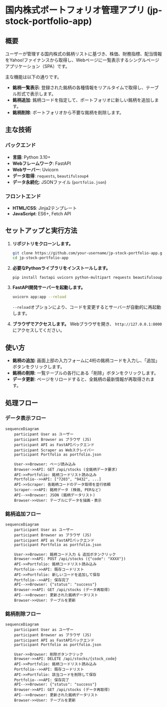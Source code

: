 # 国内株式ポートフォリオ管理アプリ (jp-stock-portfolio-app)

## 概要

ユーザーが管理する国内株式の銘柄リストに基づき、株価、財務指標、配当情報をYahoo!ファイナンスから取得し、Webページに一覧表示するシングルページアプリケーション（SPA）です。

主な機能は以下の通りです。
- **銘柄一覧表示**: 登録された銘柄の各種情報をリアルタイムで取得し、テーブル形式で表示します。
- **銘柄追加**: 銘柄コードを指定して、ポートフォリオに新しい銘柄を追加します。
- **銘柄削除**: ポートフォリオから不要な銘柄を削除します。

## 主な技術

### バックエンド
- **言語**: Python 3.10+
- **Webフレームワーク**: FastAPI
- **Webサーバー**: Uvicorn
- **データ取得**: `requests`, `beautifulsoup4`
- **データ永続化**: JSONファイル (`portfolio.json`)

### フロントエンド
- **HTML/CSS**: Jinja2テンプレート
- **JavaScript**: ES6+, Fetch API

## セットアップと実行方法

1. **リポジトリをクローンします。**
   ```bash
   git clone https://github.com/your-username/jp-stock-portfolio-app.git
   cd jp-stock-portfolio-app
   ```

2. **必要なPythonライブラリをインストールします。**
   ```bash
   pip install fastapi uvicorn python-multipart requests beautifulsoup4 pandas jinja2
   ```

3. **FastAPI開発サーバーを起動します。**
   ```bash
   uvicorn app:app --reload
   ```
   `--reload`オプションにより、コードを変更するとサーバーが自動的に再起動します。

4. **ブラウザでアクセスします。**
   Webブラウザを開き、 `http://127.0.0.1:8000` にアクセスしてください。

## 使い方

- **銘柄の追加**: 画面上部の入力フォームに4桁の銘柄コードを入力し、「追加」ボタンをクリックします。
- **銘柄の削除**: 一覧テーブルの各行にある「削除」ボタンをクリックします。
- **データ更新**: ページをリロードすると、全銘柄の最新情報が再取得されます。

## 処理フロー

### データ表示フロー
```mermaid
sequenceDiagram
    participant User as ユーザー
    participant Browser as ブラウザ (JS)
    participant API as FastAPIバックエンド
    participant Scraper as Webスクレイパー
    participant Portfolio as portfolio.json

    User->>Browser: ページ読み込み
    Browser->>API: GET /api/stocks (全銘柄データ要求)
    API->>Portfolio: 銘柄コードリスト読み込み
    Portfolio-->>API: ["7203", "9432", ...]
    API->>Scraper: 各銘柄コードのデータ取得を並行依頼
    Scraper-->>API: 銘柄データ (株価, PERなど)
    API-->>Browser: JSON (銘柄データリスト)
    Browser->>User: テーブルにデータを描画・表示
```

### 銘柄追加フロー
```mermaid
sequenceDiagram
    participant User as ユーザー
    participant Browser as ブラウザ (JS)
    participant API as FastAPIバックエンド
    participant Portfolio as portfolio.json

    User->>Browser: 銘柄コード入力 & 追加ボタンクリック
    Browser->>API: POST /api/stocks ({"code": "XXXX"})
    API->>Portfolio: 銘柄コードリスト読み込み
    Portfolio-->>API: 既存コードリスト
    API->>Portfolio: 新しいコードを追加して保存
    Portfolio-->>API: 保存完了
    API-->>Browser: {"status": "success"}
    Browser->>API: GET /api/stocks (データ再取得)
    API-->>Browser: 更新された銘柄データリスト
    Browser->>User: テーブルを更新
```

### 銘柄削除フロー
```mermaid
sequenceDiagram
    participant User as ユーザー
    participant Browser as ブラウザ (JS)
    participant API as FastAPIバックエンド
    participant Portfolio as portfolio.json

    User->>Browser: 削除ボタンクリック
    Browser->>API: DELETE /api/stocks/{stock_code}
    API->>Portfolio: 銘柄コードリスト読み込み
    Portfolio-->>API: 既存コードリスト
    API->>Portfolio: 該当コードを削除して保存
    Portfolio-->>API: 保存完了
    API-->>Browser: {"status": "success"}
    Browser->>API: GET /api/stocks (データ再取得)
    API-->>Browser: 更新された銘柄データリスト
    Browser->>User: テーブルを更新
```